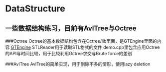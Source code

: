 DataStructure
=============

一些数据结构练习，目前有AvlTree与Octree
-----------------------------------------------

###Octree
		Octree的基本数据结构包含在Octree/lib里面，是GTEngine里面的内容
		[GTEngine](http://www.geometrictools.com/)
		STLReader用于读取STL格式的文件
		demo.cpp里包含应用Octree的API与时间比较，用于比较利用Octree求交与Brute force的差别
		
		
###AvlTree
		AvlTree的简单实现，用于删除不多的情形，使用lazy deletion
		
		
